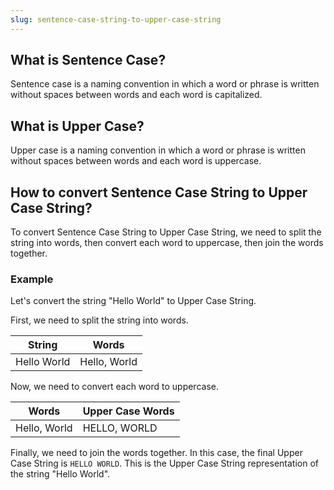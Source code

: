 ```yaml
---
slug: sentence-case-string-to-upper-case-string
---
```


## What is Sentence Case?

Sentence case is a naming convention in which a word or phrase is written without spaces between words and each word is capitalized.

## What is Upper Case?

Upper case is a naming convention in which a word or phrase is written without spaces between words and each word is uppercase.

## How to convert Sentence Case String to Upper Case String?

To convert Sentence Case String to Upper Case String, we need to split the string into words, then convert each word to uppercase, then join the words together.

### Example

Let's convert the string "Hello World" to Upper Case String.

First, we need to split the string into words.

| String      | Words        |
| ----------- | ------------ |
| Hello World | Hello, World |

Now, we need to convert each word to uppercase.

| Words        | Upper Case Words |
| ------------ | ---------------- |
| Hello, World | HELLO, WORLD     |

Finally, we need to join the words together. In this case, the final Upper Case String is `HELLO WORLD`. This is the Upper Case String representation of the string "Hello World".

